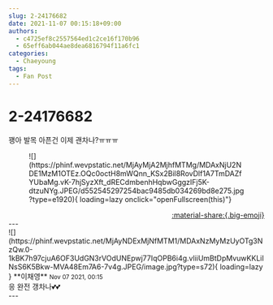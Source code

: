 ```yaml
---
slug: 2-24176682
date: 2021-11-07 00:15:18+09:00
authors:
  - c4725ef8c2557564ed1c2ce16f170b96
  - 65eff6ab044ae8dea6816794f11a6fc1
categories:
  - Chaeyoung
tags:
  - Fan Post
---
```


# 2-24176682

<div class="post-container" markdown="1">
<div class="content-container md-sidebar__scrollwrap" markdown="1">

꽹아 발목 아픈건 이제 괜차나?ㅠㅠㅠ
<figure markdown="1">
![](https://phinf.wevpstatic.net/MjAyMjA2MjhfMTMg/MDAxNjU2NDE1MzM1OTEz.OQc0octH8mWQnn_KSx2Bil8RovDlf1A7TmDAZfYUbaMg.vK-7hjSyzXft_dRECdmbenhHqbwGggzIFj5K-dtzuNYg.JPEG/d552545297254bac9485db034269bd8e275.jpg?type=e1920){ loading=lazy onclick="openFullscreen(this)"}
</figure>


</div>
</div>

<div style="text-align: right;" markdown="1">
<a href="https://weverse.io/fromis9/fanpost/2-24176682" style="text-align: right;">:material-share:{.big-emoji}</a>
</div>
---

<div class="comments-container md-sidebar__scrollwrap" markdown="1">
<div class="comment" markdown="1">
<div class='id-container' markdown="1">
![](https://phinf.wevpstatic.net/MjAyNDExMjNfMTM1/MDAxNzMyMzUyOTg3NzQw.0-1kBK7h97cjuA6OF3UdGN3rVOdUNEpwj77IqOPB6i4g.vliiUmBtDpMvuwKKLiINsS6K5Bkw-MVA48Em7A6-7v4g.JPEG/image.jpg?type=s72){ loading=lazy }
**<span class="artist">이채영</span>** <small>Nov 07 2021, 00:15</small><br>
</div>
<div class='comment-body' markdown="1">
응 완전 갱차나💕💕
</div>
</div>
</div>
---
